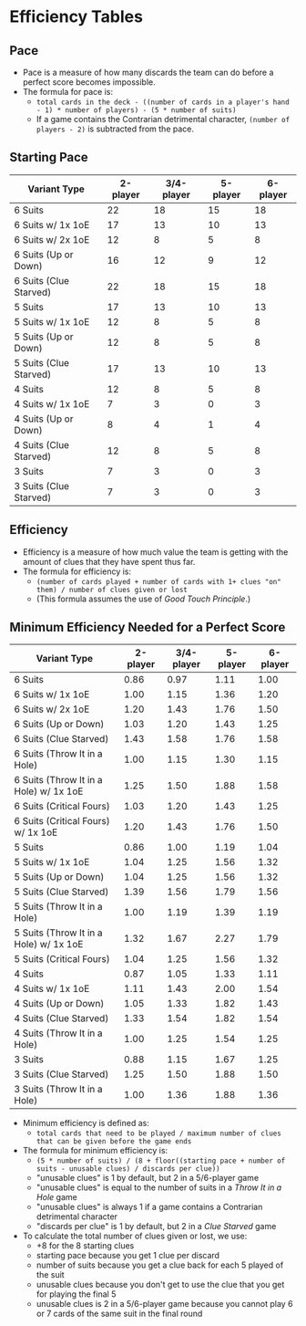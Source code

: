 # Efficiency Tables

## Pace

- Pace is a measure of how many discards the team can do before a perfect score becomes impossible.
- The formula for pace is:
  - `total cards in the deck - ((number of cards in a player's hand - 1) * number of players) - (5 * number of suits)`
  - If a game contains the Contrarian detrimental character, `(number of players - 2)` is subtracted from the pace.

## Starting Pace

| Variant Type           | 2-player | 3/4-player | 5-player | 6-player |
| ---------------------- | -------- | ---------- | -------- | -------- |
| 6 Suits                | 22       | 18         | 15       | 18       |
| 6 Suits w/ 1x 1oE      | 17       | 13         | 10       | 13       |
| 6 Suits w/ 2x 1oE      | 12       | 8          | 5        | 8        |
| 6 Suits (Up or Down)   | 16       | 12         | 9        | 12       |
| 6 Suits (Clue Starved) | 22       | 18         | 15       | 18       |
| 5 Suits                | 17       | 13         | 10       | 13       |
| 5 Suits w/ 1x 1oE      | 12       | 8          | 5        | 8        |
| 5 Suits (Up or Down)   | 12       | 8          | 5        | 8        |
| 5 Suits (Clue Starved) | 17       | 13         | 10       | 13       |
| 4 Suits                | 12       | 8          | 5        | 8        |
| 4 Suits w/ 1x 1oE      | 7        | 3          | 0        | 3        |
| 4 Suits (Up or Down)   | 8        | 4          | 1        | 4        |
| 4 Suits (Clue Starved) | 12       | 8          | 5        | 8        |
| 3 Suits                | 7        | 3          | 0        | 3        |
| 3 Suits (Clue Starved) | 7        | 3          | 0        | 3        |

## Efficiency

- Efficiency is a measure of how much value the team is getting with the amount of clues that they have spent thus far.
- The formula for efficiency is:
  - `(number of cards played + number of cards with 1+ clues "on" them) / number of clues given or lost`
  - (This formula assumes the use of _Good Touch Principle_.)

## Minimum Efficiency Needed for a Perfect Score

| Variant Type                           | 2-player | 3/4-player | 5-player | 6-player |
| -------------------------------------- | -------- | ---------- | -------- | -------- |
| 6 Suits                                | 0.86     | 0.97       | 1.11     | 1.00     |
| 6 Suits w/ 1x 1oE                      | 1.00     | 1.15       | 1.36     | 1.20     |
| 6 Suits w/ 2x 1oE                      | 1.20     | 1.43       | 1.76     | 1.50     |
| 6 Suits (Up or Down)                   | 1.03     | 1.20       | 1.43     | 1.25     |
| 6 Suits (Clue Starved)                 | 1.43     | 1.58       | 1.76     | 1.58     |
| 6 Suits (Throw It in a Hole)           | 1.00     | 1.15       | 1.30     | 1.15     |
| 6 Suits (Throw It in a Hole) w/ 1x 1oE | 1.25     | 1.50       | 1.88     | 1.58     |
| 6 Suits (Critical Fours)               | 1.03     | 1.20       | 1.43     | 1.25     |
| 6 Suits (Critical Fours) w/ 1x 1oE     | 1.20     | 1.43       | 1.76     | 1.50     |
| 5 Suits                                | 0.86     | 1.00       | 1.19     | 1.04     |
| 5 Suits w/ 1x 1oE                      | 1.04     | 1.25       | 1.56     | 1.32     |
| 5 Suits (Up or Down)                   | 1.04     | 1.25       | 1.56     | 1.32     |
| 5 Suits (Clue Starved)                 | 1.39     | 1.56       | 1.79     | 1.56     |
| 5 Suits (Throw It in a Hole)           | 1.00     | 1.19       | 1.39     | 1.19     |
| 5 Suits (Throw It in a Hole) w/ 1x 1oE | 1.32     | 1.67       | 2.27     | 1.79     |
| 5 Suits (Critical Fours)               | 1.04     | 1.25       | 1.56     | 1.32     |
| 4 Suits                                | 0.87     | 1.05       | 1.33     | 1.11     |
| 4 Suits w/ 1x 1oE                      | 1.11     | 1.43       | 2.00     | 1.54     |
| 4 Suits (Up or Down)                   | 1.05     | 1.33       | 1.82     | 1.43     |
| 4 Suits (Clue Starved)                 | 1.33     | 1.54       | 1.82     | 1.54     |
| 4 Suits (Throw It in a Hole)           | 1.00     | 1.25       | 1.54     | 1.25     |
| 3 Suits                                | 0.88     | 1.15       | 1.67     | 1.25     |
| 3 Suits (Clue Starved)                 | 1.25     | 1.50       | 1.88     | 1.50     |
| 3 Suits (Throw It in a Hole)           | 1.00     | 1.36       | 1.88     | 1.36     |

- Minimum efficiency is defined as:
  - `total cards that need to be played / maximum number of clues that can be given before the game ends`
- The formula for minimum efficiency is:
  - `(5 * number of suits) / (8 + floor((starting pace + number of suits - unusable clues) / discards per clue))`
  - "unusable clues" is 1 by default, but 2 in a 5/6-player game
  - "unusable clues" is equal to the number of suits in a _Throw It in a Hole_ game
  - "unusable clues" is always 1 if a game contains a Contrarian detrimental character
  - "discards per clue" is 1 by default, but 2 in a _Clue Starved_ game
- To calculate the total number of clues given or lost, we use:
  - +8 for the 8 starting clues
  - starting pace because you get 1 clue per discard
  - number of suits because you get a clue back for each 5 played of the suit
  - unusable clues because you don't get to use the clue that you get for playing the final 5
  - unusable clues is 2 in a 5/6-player game because you cannot play 6 or 7 cards of the same suit in the final round
